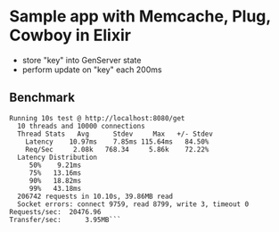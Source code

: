 # Sample app with Memcache, Plug, Cowboy in Elixir 

- store "key" into GenServer state
- perform update on "key" each 200ms

## Benchmark

```alexandru.bagu$ wrk -t10 -c10000 --latency http://localhost:8080/get
Running 10s test @ http://localhost:8080/get
  10 threads and 10000 connections
  Thread Stats   Avg      Stdev     Max   +/- Stdev
    Latency    10.97ms    7.85ms 115.64ms   84.50%
    Req/Sec     2.08k   768.34     5.86k    72.22%
  Latency Distribution
     50%    9.21ms
     75%   13.16ms
     90%   18.82ms
     99%   43.18ms
  206742 requests in 10.10s, 39.86MB read
  Socket errors: connect 9759, read 8799, write 3, timeout 0
Requests/sec:  20476.96
Transfer/sec:      3.95MB```

